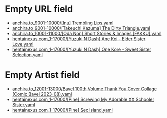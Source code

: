 # Empty URL field
- [anchira.to_9001-10000/[Inu] Trembling Lips.yaml](/anchira.to_9001-10000/%5BInu%5D+Trembling+Lips.yaml)
- [anchira.to_9001-10000/[Takeuchi Kazuma] The Dirty Triangle.yaml](/anchira.to_9001-10000/%5BTakeuchi+Kazuma%5D+The+Dirty+Triangle.yaml)
- [anchira.to_10001-11000/[Oda Non] Short Stories & Images [FAKKU].yaml](/anchira.to_10001-11000/%5BOda+Non%5D+Short+Stories+%26+Images+%5BFAKKU%5D.yaml)
- [hentainexus.com_1-17000/[Yuzuki N Dash] Ane Koi - Elder Sister Love.yaml](/hentainexus.com_1-17000/%5BYuzuki+N+Dash%5D+Ane+Koi+-+Elder+Sister+Love.yaml)
- [hentainexus.com_1-17000/[Yuzuki N Dash] One Kore - Sweet Sister Selection.yaml](/hentainexus.com_1-17000/%5BYuzuki+N+Dash%5D+One+Kore+-+Sweet+Sister+Selection.yaml)
# Empty Artist field
- [anchira.to_12001-13000/Bavel 100th Volume Thank You Cover Collage (Comic Bavel 2023-08).yaml](/anchira.to_12001-13000/Bavel+100th+Volume+Thank+You+Cover+Collage+%28Comic+Bavel+2023-08%29.yaml)
- [hentainexus.com_1-17000/[Pine] Screwing My Adorable XX Schooler Sister.yaml](/hentainexus.com_1-17000/%5BPine%5D+Screwing+My+Adorable+XX+Schooler+Sister.yaml)
- [hentainexus.com_1-17000/[Pine] Sex Island.yaml](/hentainexus.com_1-17000/%5BPine%5D+Sex+Island.yaml)

